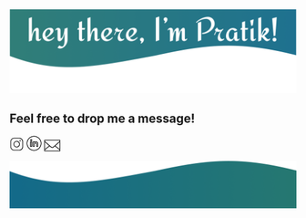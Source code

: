 <img src="header.png">

## Feel free to drop me a message!
<a href="https://www.instagram.com/praaatiik"><img src="instagram-3d.gif" width="25px" height="25px" /></a>
<a href="https://www.linkedin.com/in/pratik1320/"><img src="linkedin-circled-shake.gif" width="28px" height="28px" /></a>
<a href="mailto:pratikkulkarni1307@gmail.com"><img src="subscribe-1.gif" width="28px" height="28px" /></a>


<img src="footer.png">
